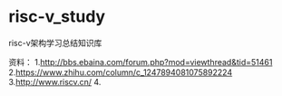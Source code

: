 # risc-v_study
risc-v架构学习总结知识库

资料：
1.http://bbs.ebaina.com/forum.php?mod=viewthread&tid=51461
2.https://www.zhihu.com/column/c_1247894081075892224
3.http://www.riscv.cn/
4.
